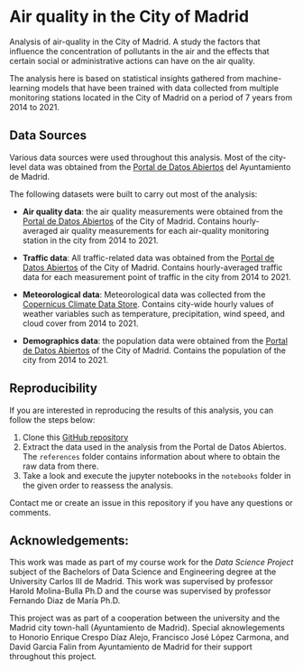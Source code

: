Air quality in the City of Madrid
===============================

Analysis of air-quality in the City of Madrid. A study the factors that influence the concentration of pollutants in the air and the effects that certain social or administrative actions can have on the air quality.

The analysis here is based on statistical insights gathered from machine-learning models that have been trained with data collected from multiple monitoring stations located in the City of Madrid on a period of 7 years from 2014 to 2021.


Data Sources
-------------

Various data sources were used throughout this analysis. Most of the city-level data was obtained from the [Portal de Datos Abiertos](https://datos.madrid.es/portal) del Ayuntamiento de Madrid. 

The following datasets were built to carry out most of the analysis:

- **Air quality data**: the air quality measurements were obtained from the [Portal de Datos Abiertos](https://datos.madrid.es/portal) of the City of Madrid. Contains hourly-averaged air quality measurements for each air-quality monitoring station in the city from 2014 to 2021.

- **Traffic data**: All traffic-related data was obtained from the [Portal de Datos Abiertos](https://datos.madrid.es/portal) of the City of Madrid. Contains hourly-averaged traffic data for each measurement point of traffic in the city from 2014 to 2021.

- **Meteorological data**: Meteorological data was collected from the [Copernicus Climate Data Store](https://cds.climate.copernicus.eu/cdsapp#!/dataset/reanalysis-era5-single-levels?tab=form). Contains city-wide hourly values of weather variables such as temperature, precipitation, wind speed, and cloud cover from 2014 to 2021.


- **Demographics data**: the population data were obtained from the [Portal de Datos Abiertos](https://datos.madrid.es/portal) of the City of Madrid. Contains the population of the city from 2014 to 2021.


Reproducibility
-----------

If you are interested in reproducing the results of this analysis, you can follow the steps below:

1. Clone this [GitHub repository]()
2. Extract the data used in the analysis from the Portal de Datos Abiertos. The `references` folder contains information about where to obtain the raw data from there.
3. Take a look and execute the jupyter notebooks in the `notebooks` folder in the given order to reassess the analysis.

Contact me or create an issue in this repository if you have any questions or comments.

Acknowledgements:
-----

This work was made as part of my course work for the *Data Science Project* subject of the Bachelors of Data Science and Engineering degree at the University Carlos III de Madrid. This work was supervised by professor Harold Molina-Bulla Ph.D and the course was supervised by professor Fernando Diaz de María Ph.D. 

This project was as part of a cooperation between the university and the Madrid city town-hall (Ayuntamiento de Madrid). Special aknowlegements to Honorio Enrique Crespo Díaz Alejo, Francisco José López Carmona, and David Garcia Falin from Ayuntamiento de Madrid for their support throughout this project.
